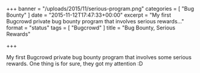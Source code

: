 +++
banner = "/uploads/2015/11/serious-program.png"
categories = [ "Bug Bounty" ]
date = "2015-11-12T17:47:33+00:00"
excerpt = "My first Bugcrowd private bug bounty program that involves serious rewards..."
format = "status"
tags = [ "Bugcrowd" ]
title = "Bug Bounty, Serious Rewards"

+++

My first Bugcrowd private bug bounty program that involves some serious rewards. One thing is for sure, they got my attention :D